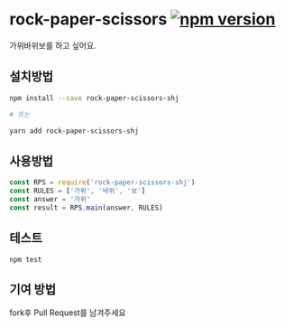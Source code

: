 # rock-paper-scissors [![npm version](https://badge.fury.io/js/rock-paper-scissors-shj.svg)](https://badge.fury.io/js/rock-paper-scissors-shj)

가위바위보를 하고 싶어요.



## 설치방법

```bash
npm install --save rock-paper-scissors-shj

# 또는

yarn add rock-paper-scissors-shj
```

## 사용방법

```javascript
const RPS = require('rock-paper-scissors-shj')
const RULES = ['가위', '바위', '보']
const answer = '가위'
const result = RPS.main(answer, RULES)
```

## 테스트

```
npm test
```


## 기여 방법

fork후 Pull Request를 남겨주세요

